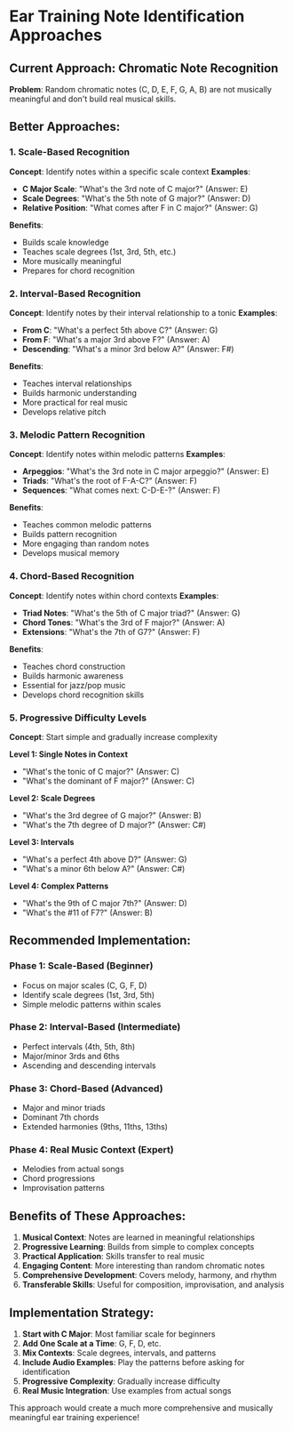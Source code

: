 # Ear Training Note Identification Approaches

## Current Approach: Chromatic Note Recognition
**Problem**: Random chromatic notes (C, D, E, F, G, A, B) are not musically meaningful and don't build real musical skills.

## Better Approaches:

### 1. **Scale-Based Recognition**
**Concept**: Identify notes within a specific scale context
**Examples**:
- **C Major Scale**: "What's the 3rd note of C major?" (Answer: E)
- **Scale Degrees**: "What's the 5th note of G major?" (Answer: D)
- **Relative Position**: "What comes after F in C major?" (Answer: G)

**Benefits**:
- Builds scale knowledge
- Teaches scale degrees (1st, 3rd, 5th, etc.)
- More musically meaningful
- Prepares for chord recognition

### 2. **Interval-Based Recognition**
**Concept**: Identify notes by their interval relationship to a tonic
**Examples**:
- **From C**: "What's a perfect 5th above C?" (Answer: G)
- **From F**: "What's a major 3rd above F?" (Answer: A)
- **Descending**: "What's a minor 3rd below A?" (Answer: F#)

**Benefits**:
- Teaches interval relationships
- Builds harmonic understanding
- More practical for real music
- Develops relative pitch

### 3. **Melodic Pattern Recognition**
**Concept**: Identify notes within melodic patterns
**Examples**:
- **Arpeggios**: "What's the 3rd note in C major arpeggio?" (Answer: E)
- **Triads**: "What's the root of F-A-C?" (Answer: F)
- **Sequences**: "What comes next: C-D-E-?" (Answer: F)

**Benefits**:
- Teaches common melodic patterns
- Builds pattern recognition
- More engaging than random notes
- Develops musical memory

### 4. **Chord-Based Recognition**
**Concept**: Identify notes within chord contexts
**Examples**:
- **Triad Notes**: "What's the 5th of C major triad?" (Answer: G)
- **Chord Tones**: "What's the 3rd of F major?" (Answer: A)
- **Extensions**: "What's the 7th of G7?" (Answer: F)

**Benefits**:
- Teaches chord construction
- Builds harmonic awareness
- Essential for jazz/pop music
- Develops chord recognition skills

### 5. **Progressive Difficulty Levels**
**Concept**: Start simple and gradually increase complexity

**Level 1: Single Notes in Context**
- "What's the tonic of C major?" (Answer: C)
- "What's the dominant of F major?" (Answer: C)

**Level 2: Scale Degrees**
- "What's the 3rd degree of G major?" (Answer: B)
- "What's the 7th degree of D major?" (Answer: C#)

**Level 3: Intervals**
- "What's a perfect 4th above D?" (Answer: G)
- "What's a minor 6th below A?" (Answer: C#)

**Level 4: Complex Patterns**
- "What's the 9th of C major 7th?" (Answer: D)
- "What's the #11 of F7?" (Answer: B)

## Recommended Implementation:

### Phase 1: Scale-Based (Beginner)
- Focus on major scales (C, G, F, D)
- Identify scale degrees (1st, 3rd, 5th)
- Simple melodic patterns within scales

### Phase 2: Interval-Based (Intermediate)
- Perfect intervals (4th, 5th, 8th)
- Major/minor 3rds and 6ths
- Ascending and descending intervals

### Phase 3: Chord-Based (Advanced)
- Major and minor triads
- Dominant 7th chords
- Extended harmonies (9ths, 11ths, 13ths)

### Phase 4: Real Music Context (Expert)
- Melodies from actual songs
- Chord progressions
- Improvisation patterns

## Benefits of These Approaches:

1. **Musical Context**: Notes are learned in meaningful relationships
2. **Progressive Learning**: Builds from simple to complex concepts
3. **Practical Application**: Skills transfer to real music
4. **Engaging Content**: More interesting than random chromatic notes
5. **Comprehensive Development**: Covers melody, harmony, and rhythm
6. **Transferable Skills**: Useful for composition, improvisation, and analysis

## Implementation Strategy:

1. **Start with C Major**: Most familiar scale for beginners
2. **Add One Scale at a Time**: G, F, D, etc.
3. **Mix Contexts**: Scale degrees, intervals, and patterns
4. **Include Audio Examples**: Play the patterns before asking for identification
5. **Progressive Complexity**: Gradually increase difficulty
6. **Real Music Integration**: Use examples from actual songs

This approach would create a much more comprehensive and musically meaningful ear training experience!
